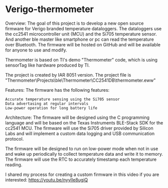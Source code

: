 # Verigo-thermometer

Overview:
The goal of this project is to develop a new open source firmware for Verigo branded temperature dataloggers. The dataloggers use the cc2541 microcontroller unit (MCU) and the Si705 temperature sensor. And another ble master like smartphone or pc can read the temperature over Bluetooth. The firmware will be hosted on GitHub and will be available for anyone to use and modify.

Thermometer is based on TI's demo "Thermometer" code, which is using sensorTag like hardware produced by TI.

The project is created by IAR 8051 version. The project file is "Thermometer\Projects\ble\Thermometer\CC2541DB\thermometer.eww"

Features:
The firmware has the following features:

    Accurate temperature sensing using the Si705 sensor
    Data advertasing at regular intervals
    Low-power operation for long battery life
 

Architecture:
The firmware will be designed using the C programming language and will be based on the Texas Instruments BLE-Stack SDK for the cc2541 MCU. The firmware will use the Si705 driver provided by Silicon Labs and will implement a custom data logging and USB communication protocol.

The firmware will be designed to run on low-power mode when not in use and wake up periodically to collect temperature data and write it to memory. The firmware will use the RTC to accurately timestamp each temperature reading.

I shared my process for creating a custom firmware in this video if you are interested:
https://youtu.be/nyylIe8ugiQ
